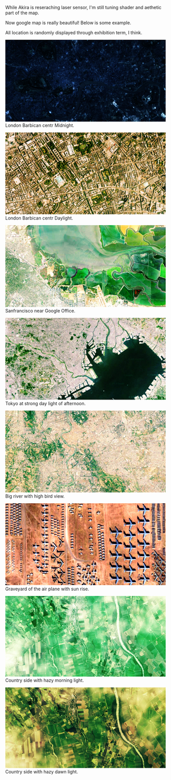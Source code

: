 While Akira is reseraching laser sensor, I'm still tuning shader and aethetic part of the map.

Now google map is really beautiful! Below is some example.

All location is randomly displayed through exhibition term, I think.


![Map Sketch](../project_images/sketches/sketch_039.jpg?raw=true "Example Image")
London Barbican centr Midnight.

![Map Sketch](../project_images/sketches/sketch_040.jpg?raw=true "Example Image")
London Barbican centr Daylight.

![Map Sketch](../project_images/sketches/sketch_041.jpg?raw=true "Example Image")
Sanfrancisco near Google Office.

![Map Sketch](../project_images/sketches/sketch_042.jpg?raw=true "Example Image")
Tokyo at strong day light of afternoon.

![Map Sketch](../project_images/sketches/sketch_043.jpg?raw=true "Example Image")
Big river with high bird view.

![Map Sketch](../project_images/sketches/sketch_044.jpg?raw=true "Example Image")
Graveyard of the air plane with sun rise.

![Map Sketch](../project_images/sketches/sketch_045.jpg?raw=true "Example Image")
Country side with hazy morning light.

![Map Sketch](../project_images/sketches/sketch_046.jpg?raw=true "Example Image")
Country side with hazy dawn light.